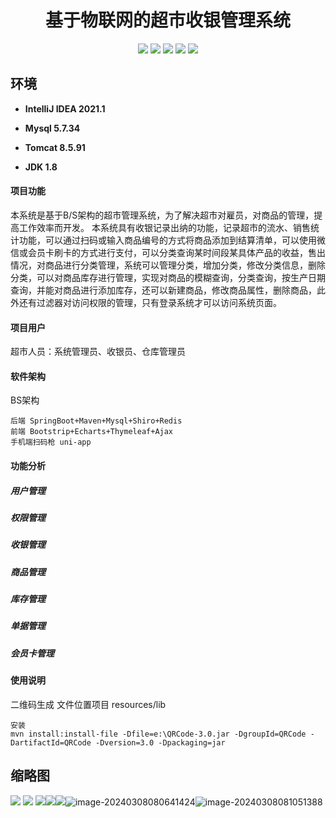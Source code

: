 <p><h1 align="center">基于物联网的超市收银管理系统</h1></p>

<p align="center">
	<img src="https://img.shields.io/badge/jdk-1.8-orange.svg"/>
    <img src="https://img.shields.io/badge/spring-5.x-lightgrey.svg"/>
    <img src="https://img.shields.io/badge/springmvc-3.x-blue.svg"/>
    <img src="https://img.shields.io/badge/mybatis-3.x-blue.svg"/>
    <img src="https://img.shields.io/badge/springboot-3.x-blue.svg"/>
</p>


## 环境

- <b>IntelliJ IDEA 2021.1</b>

- <b>Mysql 5.7.34</b>

- <b>Tomcat 8.5.91</b>

- <b>JDK 1.8</b>

#### 项目功能
本系统是基于B/S架构的超市管理系统，为了解决超市对雇员，对商品的管理，提高工作效率而开发。
本系统具有收银记录出纳的功能，记录超市的流水、销售统计功能，可以通过扫码或输入商品编号的方式将商品添加到结算清单，可以使用微信或会员卡刷卡的方式进行支付，可以分类查询某时间段某具体产品的收益，售出情况，对商品进行分类管理，系统可以管理分类，增加分类，修改分类信息，删除分类，可以对商品库存进行管理，实现对商品的模糊查询，分类查询，按生产日期查询，并能对商品进行添加库存，还可以新建商品，修改商品属性，删除商品，此外还有过滤器对访问权限的管理，只有登录系统才可以访问系统页面。

#### 项目用户
超市人员：系统管理员、收银员、仓库管理员

#### 软件架构
BS架构
```
后端 SpringBoot+Maven+Mysql+Shiro+Redis
前端 Bootstrip+Echarts+Thymeleaf+Ajax
手机端扫码枪 uni-app
```

#### 功能分析

#####  用户管理

##### 权限管理

##### 收银管理

##### 商品管理

##### 库存管理

##### 单据管理

##### 会员卡管理

#### 使用说明

二维码生成
文件位置项目 resources/lib

```
安装
mvn install:install-file -Dfile=e:\QRCode-3.0.jar -DgroupId=QRCode -DartifactId=QRCode -Dversion=3.0 -Dpackaging=jar 
```




## 缩略图

![](https://img2022.cnblogs.com/blog/588112/202203/588112-20220318094009105-143112882.png)
![](C:\Users\28897\AppData\Roaming\Typora\typora-user-images\image-20240308075001300.png)
![](C:\Users\28897\AppData\Roaming\Typora\typora-user-images\image-20240308075031418.png)![](C:\Users\28897\AppData\Roaming\Typora\typora-user-images\image-20240308075136811.png)![](C:\Users\28897\AppData\Roaming\Typora\typora-user-images\image-20240308080417482.png)![image-20240308080641424](C:\Users\28897\AppData\Roaming\Typora\typora-user-images\image-20240308080641424.png)![image-20240308081051388](C:\Users\28897\AppData\Roaming\Typora\typora-user-images\image-20240308081051388.png)

